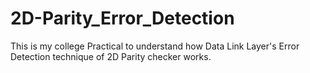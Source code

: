 # 2D-Parity_Error_Detection
This is my college Practical to understand how Data Link Layer's Error Detection technique of 2D Parity checker works.
